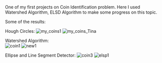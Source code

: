 One of my first projects on Coin Identification problem. Here I used Watershed Algorithm, ELSD Algorithm to make some progress on this topic.

Some of the results:

Hough Circles:
![my_coins1](https://user-images.githubusercontent.com/44828507/223371216-ed19b3f0-104f-4ebb-97e8-4236335c7622.jpg)
![my_coins_Tina](https://user-images.githubusercontent.com/44828507/223371234-f5aadd09-0f9d-4047-b471-03722c962ccc.jpg)

Watershed Algorithm:<br>
![coin1](https://user-images.githubusercontent.com/44828507/223369033-2c495995-e7b2-4d45-b908-c708cbbac21f.jpg)
![new1](https://user-images.githubusercontent.com/44828507/223369055-85ffa78e-a8b1-4d27-bfc9-084d727f34c5.jpg)

Ellipse and Line Segment Detector:
![coin3](https://user-images.githubusercontent.com/44828507/223369484-69afc093-af42-4661-b23a-4be95060979a.jpg)
![elsp1](https://user-images.githubusercontent.com/44828507/223369494-23ff41c1-d26a-44d3-b746-9d8330f32286.png)
